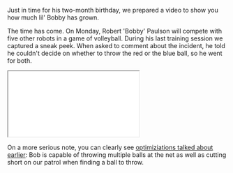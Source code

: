 Just in time for his two-month birthday, we prepared a video to show you how much lil' Bobby has grown.

The time has come. On Monday, Robert 'Bobby' Paulson will compete with five other robots in a game of volleyball. During his last training session we captured a sneak peek. When asked to comment about the incident, he told he couldn't decide on whether to throw the red or the blue ball, so he went for both.

<div class="video-container">
    <iframe src="//player.vimeo.com/video/84466221" webkitallowfullscreen mozallowfullscreen allowfullscreen></iframe>
</div>

On a more serious note, you can clearly see [optimiziations talked about earlier](http://bob.thusoy.com/polishing-the-strategy.html): Bob is capable of throwing multiple balls at the net as well as cutting short on our patrol when finding a ball to throw.
